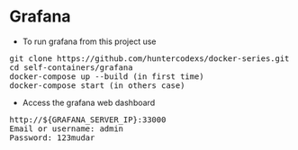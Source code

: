 # Grafana

- To run grafana from this project use

<pre>
git clone https://github.com/huntercodexs/docker-series.git .
cd self-containers/grafana
docker-compose up --build (in first time)
docker-compose start (in others case)
</pre>

- Access the grafana web dashboard

<pre>
http://${GRAFANA_SERVER_IP}:33000
Email or username: admin
Password: 123mudar
</pre>
